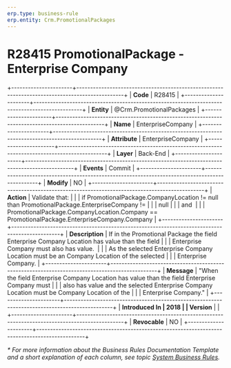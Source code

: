 ```yaml
---
erp.type: business-rule
erp.entity: Crm.PromotionalPackages
---
```


# R28415 PromotionalPackage - Enterprise Company
+----------------------+-----------------------------------------------------------------------------------------------+
| **Code**             | R28415                                                                                        |
+----------------------+-----------------------------------------------------------------------------------------------+
| **Entity**           | @Crm.PromotionalPackages                                                                      |
+----------------------+-----------------------------------------------------------------------------------------------+
| **Name**             | EnterpriseCompany                                                                             |
+----------------------+-----------------------------------------------------------------------------------------------+
| **Attribute**        | EnterpriseCompany                                                                             |
+----------------------+-----------------------------------------------------------------------------------------------+
| **Layer**            | Back-End                                                                                      |
+----------------------+-----------------------------------------------------------------------------------------------+
| **Events**           | Commit                                                                                        |
+----------------------+-----------------------------------------------------------------------------------------------+
| **Modify**           | NO                                                                                            |
+----------------------+-----------------------------------------------------------------------------------------------+
| **Action**           | Validate that:                                                                                |
|                      | if PromotionalPackage.CompanyLocation != null than PromotionalPackage.EnterpriseCompany !=    |
|                      | null                                                                                          |
|                      | and                                                                                           |
|                      | PromotionalPackage.CompanyLocation.Company ==  PromotionalPackage.EnterpriseCompany.Company   |
+----------------------+-----------------------------------------------------------------------------------------------+
| **Description**      | If in the Promotional Package the field Enterprise Company Location has value than the field  |
|                      | Enterprise Company must also has value.                                                       |
|                      | As the selected Enterprise Company Location must be an Company Location of the selected       |
|                      | Enterprise Company.                                                                           |
+----------------------+-----------------------------------------------------------------------------------------------+
| **Message**          | \"When the field Enterprise Company Location has value than the field Enterprise Company must |
|                      | also has value and the selected Enterprise Company Location must be Company Location of the   |
|                      | Enterprise Company.\"                                                                         |
+----------------------+-----------------------------------------------------------------------------------------------+
| **Introduced In      | 2018                                                                                          |
| Version**            |                                                                                               |
+----------------------+-----------------------------------------------------------------------------------------------+
| **Revocable**        | NO                                                                                            |
+----------------------+-----------------------------------------------------------------------------------------------+

*\* For more information about the Business Rules Documentation Template and a short explanation of each column, see
topic [System Business Rules](../templates/template-description-system-business-rules.md).*
